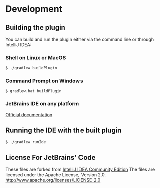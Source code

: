 # Development
## Building the plugin
You can build and run the plugin either via the command line or through IntelliJ IDEA:

### Shell on Linux or MacOS 
```bash
$ ./gradlew buildPlugin
```

### Command Prompt on Windows
```
$ gradlew.bat buildPlugin
```

### JetBrains IDE on any platform

[Official documentation](https://www.jetbrains.org/intellij/sdk/docs/basics/getting_started/using_dev_kit.html])

## Running the IDE with the built plugin
```bash
$ ./gradlew runIde
```


## License For JetBrains' Code
These files are forked from [IntelliJ IDEA Community Edition](https://github.com/JetBrains/intellij-community)
The files are licensed under the Apache License, Version 2.0.
http://www.apache.org/licenses/LICENSE-2.0
